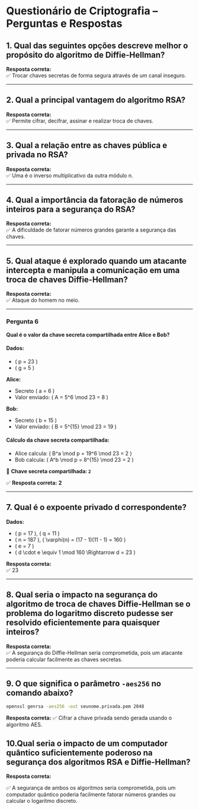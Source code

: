# Questionário de Criptografia – Perguntas e Respostas

## 1. Qual das seguintes opções descreve melhor o propósito do algoritmo de Diffie-Hellman?

**Resposta correta:**  
✅ Trocar chaves secretas de forma segura através de um canal inseguro.

---

## 2. Qual a principal vantagem do algoritmo RSA?

**Resposta correta:**  
✅ Permite cifrar, decifrar, assinar e realizar troca de chaves.

---

## 3. Qual a relação entre as chaves pública e privada no RSA?

**Resposta correta:**  
✅ Uma é o inverso multiplicativo da outra módulo n.

---

## 4. Qual a importância da fatoração de números inteiros para a segurança do RSA?

**Resposta correta:**  
✅ A dificuldade de fatorar números grandes garante a segurança das chaves.

---

## 5. Qual ataque é explorado quando um atacante intercepta e manipula a comunicação em uma troca de chaves Diffie-Hellman?

**Resposta correta:**  
✅ Ataque do homem no meio.

---

### Pergunta 6

**Qual é o valor da chave secreta compartilhada entre Alice e Bob?**

#### Dados:

- \( p = 23 \)
- \( g = 5 \)

**Alice:**
- Secreto \( a = 6 \)
- Valor enviado: \( A = 5^6 \mod 23 = 8 \)

**Bob:**
- Secreto \( b = 15 \)
- Valor enviado: \( B = 5^{15} \mod 23 = 19 \)

#### Cálculo da chave secreta compartilhada:

- Alice calcula: \( B^a \mod p = 19^6 \mod 23 = 2 \)
- Bob calcula: \( A^b \mod p = 8^{15} \mod 23 = 2 \)

🔐 **Chave secreta compartilhada: `2`**

✅ **Resposta correta:** **2**


---

## 7. Qual é o expoente privado d correspondente?  
**Dados:**  
- \( p = 17 \), \( q = 11 \)  
- \( n = 187 \), \( \varphi(n) = (17 - 1)(11 - 1) = 160 \)  
- \( e = 7 \)  
- \( d \cdot e \equiv 1 \mod 160 \Rightarrow d = 23 \)

**Resposta correta:**  
✅ 23

---

## 8. Qual seria o impacto na segurança do algoritmo de troca de chaves Diffie-Hellman se o problema do logaritmo discreto pudesse ser resolvido eficientemente para quaisquer inteiros?

**Resposta correta:**  
✅ A segurança do Diffie-Hellman seria comprometida, pois um atacante poderia calcular facilmente as chaves secretas.

---

## 9. O que significa o parâmetro `-aes256` no comando abaixo?

```bash
openssl genrsa -aes256 -out seunome.privada.pem 2048
```

**Resposta correta:**
✅ Cifrar a chave privada sendo gerada usando o algoritmo AES.

## 10.Qual seria o impacto de um computador quântico suficientemente poderoso na segurança dos algoritmos RSA e Diffie-Hellman?
**Resposta correta:**

✅ A segurança de ambos os algoritmos seria comprometida, pois um computador quântico poderia facilmente fatorar números grandes ou calcular o logaritmo discreto.

